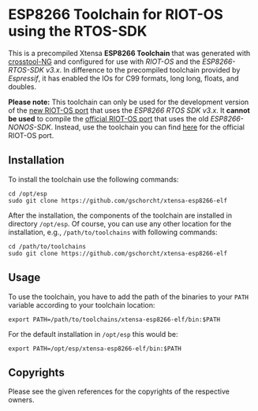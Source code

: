 # ESP8266 Toolchain for RIOT-OS using the RTOS-SDK

This is a precompiled Xtensa **ESP8266 Toolchain** that was generated with [crosstool-NG](https://github.com/espressif/crosstool-NG.git) and configured for use with _RIOT-OS_ and the _ESP8266-RTOS-SDK v3.x_. In difference to the precompiled toolchain provided by _Espressif_, it has enabled the IOs for C99 formats, long long, floats, and doubles.

**Please note:** This toolchain can only be used for the development version of the [new RIOT-OS port](https://github.com/gschorcht/RIOT-Xtensa-ESP/tree/cpu/esp8266/esp-idf/pr) that uses the _ESP8266 RTOS SDK v3.x_.
It **cannot be used** to compile the [official RIOT-OS port](https://github.com/RIOT-OS/RIOT) that uses the old _ESP8266-NONOS-SDK_. Instead, use the toolchain you can find [here](https://github.com/gschorcht/RIOT-Xtensa-ESP8266-toolchain) for the official RIOT-OS port.

## Installation

To install the toolchain use the following commands:

```
cd /opt/esp
sudo git clone https://github.com/gschorcht/xtensa-esp8266-elf
```

After the installation, the components of the toolchain are installed in directory `/opt/esp`. Of course, you can use any other location for the installation, e.g., `/path/to/toolchains` with following commands:

```
cd /path/to/toolchains
sudo git clone https://github.com/gschorcht/xtensa-esp8266-elf
```

## Usage

To use the toolchain, you have to add the path of the binaries to your `PATH` variable according to your toolchain location:

```
export PATH=/path/to/toolchains/xtensa-esp8266-elf/bin:$PATH
```

For the default installation in `/opt/esp` this would be:

```
export PATH=/opt/esp/xtensa-esp8266-elf/bin:$PATH
```

## Copyrights

Please see the given references for the copyrights of the respective owners.

